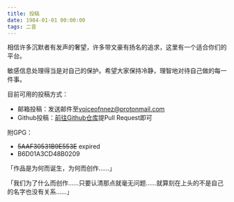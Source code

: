 ```yaml
---
title: 投稿
date: 1984-01-01 00:00:00
tags: 二音
---
```

相信许多沉默者有发声的奢望，许多带文豪有扬名的追求，这里有一个适合你们的平台。

敏感信息处理得当是对自己的保护。希望大家保持冷静，理智地对待自己做的每一件事。

目前可用的投稿方式：

+ 邮箱投稿：发送邮件至[voiceofnnez@protonmail.com](mailto:voiceofnnez@protonmail.com)
+ Github投稿：[前往Github仓库](https://github.com/nnez-icu/nnez.icu)提Pull Request即可

附GPG：
- ~~5AAF30531B9E553E~~ expired
- B6D01A3CD48B0209

「作品是为何而诞生，为何而创作……」

「我们为了什么而创作……只要认清那点就毫无问题……就算刻在上头的不是自己的名字也没有关系……」
